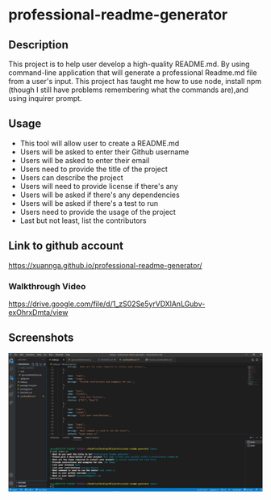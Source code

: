 # professional-readme-generator

## Description
This project is to help user develop a high-quality README.md. By using command-line application that will generate a professional Readme.md file from a user's input.
This project has taught me how to use node, install npm (though I still have problems remembering what the commands are),and using inquirer prompt.

## Usage

- This tool will allow user to create a README.md
- Users will be asked to enter their Github username
- Users will be asked to enter their email
- Users need to provide the title of the project
- Users can describe the project
- Users will need to provide license if there's any
- Users will be asked if there's any dependencies
- Users will be asked if there's a test to run
- Users need to provide the usage of the project
- Last but not least, list the contributors

## Link to github account
https://xuannga.github.io/professional-readme-generator/

### Walkthrough Video
https://drive.google.com/file/d/1_zS02Se5yrVDXlAnLGubv-exOhrxDmta/view

## Screenshots
![screenshot](images/screenshot1.JPG)